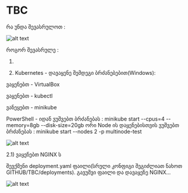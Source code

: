 # TBC
რა უნდა შევასრულოთ : 

![alt text](https://s3.eu-west-1.amazonaws.com/by.bucket-exadel/tbc.png)


როგორ შევასრულე :


1) 




2) Kubernetes - დავაყენე შემდეგი ბრძანებებით(Windows):

  ვაყენებთ - VirtualBox
  
  ვაყენებთ - kubectl
  
  ვანეყებთ - minikube
  
  PowerShell - იდან ვუშვებთ ბრძანებას : minikube start --cpus=4 --memory=8gb --disk-size=20gb
  ორი Node ის დაყენებისთვის ვუშვებთ ბრძანებას : minikube start --nodes 2 -p multinode-test
  
  ![alt text](https://s3.eu-west-1.amazonaws.com/by.bucket-exadel/nodes.JPG)
  
  
  2.1) ვაყენებთ NGINX ს 

შევქმენი deployment.yaml ფაილი(სრული კონფიგი შეგიძლიათ ნახოთ GITHUB/TBC/deployments). 
გავუშვი ფაილი და დავაყენე NGINX...

![alt text](https://s3.eu-west-1.amazonaws.com/by.bucket-exadel/deployments.JPG)
